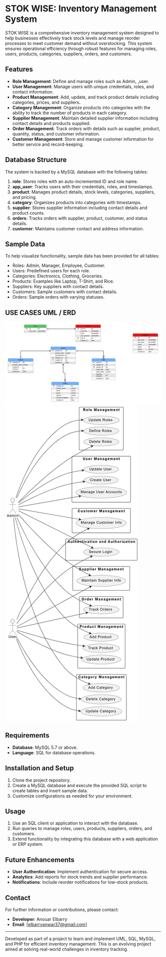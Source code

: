 # STOK WISE: Inventory Management System

STOK WISE is a comprehensive inventory management system designed to help businesses effectively track stock levels and manage reorder processes to meet customer demand without overstocking. This system ensures operational efficiency through robust features for managing roles, users, products, categories, suppliers, orders, and customers.

## Features

- **Role Management**: Define and manage roles such as Admin, ,user.
- **User Management**: Manage users with unique credentials, roles, and contact information.
- **Product Management**: Add, update, and track product details including categories, prices, and suppliers.
- **Category Management**: Organize products into categories with the ability to track the number of products in each category.
- **Supplier Management**: Maintain detailed supplier information including contact details and products supplied.
- **Order Management**: Track orders with details such as supplier, product, quantity, status, and customer information.
- **Customer Management**: Store and manage customer information for better service and record-keeping.

## Database Structure

The system is backed by a MySQL database with the following tables:

1. **role**: Stores roles with an auto-incremented ID and role name.
2. **app_user**: Tracks users with their credentials, roles, and timestamps.
3. **product**: Manages product details, stock levels, categories, suppliers, and pricing.
4. **category**: Organizes products into categories with timestamps.
5. **supplier**: Stores supplier information including contact details and product counts.
6. **orders**: Tracks orders with supplier, product, customer, and status details.
7. **customer**: Maintains customer contact and address information.

## Sample Data

To help visualize functionality, sample data has been provided for all tables:

- Roles: Admin, Manager, Employee, Customer.
- Users: Predefined users for each role.
- Categories: Electronics, Clothing, Groceries.
- Products: Examples like Laptop, T-Shirt, and Rice.
- Suppliers: Key suppliers with contact details.
- Customers: Sample customers with contact details.
- Orders: Sample orders with varying statuses.

## USE CASES UML / ERD

![ERD](./src/imges/ERD.png)
![UML](./src/imges/UML.png)

## Requirements

- **Database**: MySQL 5.7 or above.
- **Language**: SQL for database operations.

## Installation and Setup

1. Clone the project repository.
2. Create a MySQL database and execute the provided SQL script to create tables and insert sample data.
3. Customize configurations as needed for your environment.

## Usage

1. Use an SQL client or application to interact with the database.
2. Run queries to manage roles, users, products, suppliers, orders, and customers.
3. Extend functionality by integrating this database with a web application or ERP system.

## Future Enhancements

- **User Authentication**: Implement authentication for secure access.
- **Analytics**: Add reports for stock trends and supplier performance.
- **Notifications**: Include reorder notifications for low-stock products.

## Contact

For further information or contributions, please contact:
- **Developer**: Anouar Elbarry
- **Email**: [elbarryanwar37@gmail.com]

---

Developed as part of a project to learn and implement UML, SQL, MySQL, and PHP for efficient inventory management. This is an evolving project aimed at solving real-world challenges in inventory tracking.

